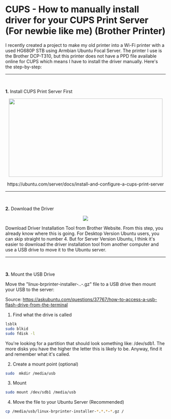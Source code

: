 # CUPS - How to manually install driver for your CUPS Print Server (For newbie like me) (Brother Printer)
I recently created a project to make my old printer into a Wi-Fi printer with a used HG680P STB using Armbian Ubuntu Focal Server. The printer I use is the Brother DCP-T310, but this printer does not have a PPD file available online for CUPS which means I have to install the driver manually. Here's the step-by-step:

<hr/>
<br/>

**1.** Install CUPS Print Server First
<p align="center">
  <img width="483" height="246" src="https://github.com/user-attachments/assets/ddcc8e1f-30d9-46e4-aa03-0daac386a3dc">
</p>
<p align="center">
    https://ubuntu.com/server/docs/install-and-configure-a-cups-print-server
</p>

<hr/>
<br/>

**2.** Download the Driver
<p align="center">
  <img  src="https://github.com/user-attachments/assets/b74cae9e-15ca-4ab2-942f-e653f1da393c">
</p>

Download Driver Installation Tool from Brother Website. From this step, you already know where this is going. For Desktop Version Ubuntu users, you can skip straight to number 4. But for Server Version Ubuntu, I think it's easier to download the driver installation tool from another computer and use a USB drive to move it to the Ubuntu server.

<hr/>
<br/>

**3.** Mount the USB Drive

Move the "linux-brprinter-installer-*.*.*-*.gz" file to a USB drive then mount your USB to the server:

Source: https://askubuntu.com/questions/37767/how-to-access-a-usb-flash-drive-from-the-terminal

1. Find what the drive is called
```sh
lsblk
sudo blkid
sudo fdisk -l
```

You're looking for a partition that should look something like: /dev/sdb1. The more disks you have the higher the letter this is likely to be. Anyway, find it and remember what it's called.

2. Create a mount point (optional)
```sh
sudo  mkdir /media/usb
```

3. Mount
```sh
sudo mount /dev/sdb1 /media/usb
```

4. Move the file to your Ubuntu Server (Recommended)
```sh
cp /media/usb/linux-brprinter-installer-*.*.*-*.gz /
```
  
